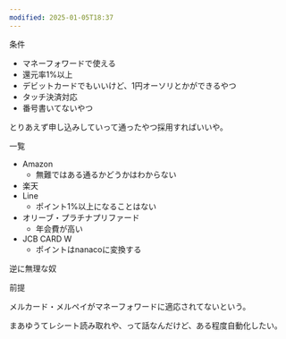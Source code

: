 ```yaml
---
modified: 2025-01-05T18:37
---
```

  

条件

- マネーフォワードで使える
- 還元率1%以上
- デビットカードでもいいけど、1円オーソリとかができるやつ
- タッチ決済対応
- 番号書いてないやつ

  

とりあえず申し込みしていって通ったやつ採用すればいいや。

  

一覧

- Amazon
    - 無難ではある通るかどうかはわからない
- 楽天
- Line
    - ポイント1%以上になることはない
- オリーブ・プラチナプリファード
    - 年会費が高い
- JCB CARD W
    - ポイントはnanacoに変換する

  

  

逆に無理な奴

  

  

  

前提

メルカード・メルペイがマネーフォワードに適応されてないという。

まあゆうてレシート読み取れや、って話なんだけど、ある程度自動化したい。